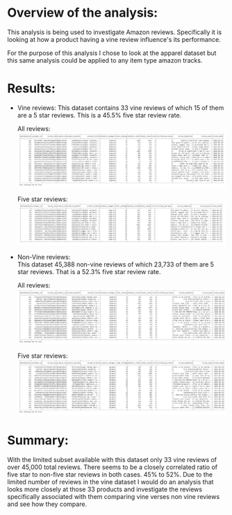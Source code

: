 # Overview of the analysis: 
This analysis is being used to investigate Amazon reviews. Specifically it is looking at how a product having a vine review influence's its performance.

For the purpose of this analysis I chose to look at the apparel dataset but this same analysis could be applied to any item type amazon tracks.

# Results:

- Vine reviews: 
    This dataset contains 33 vine reviews of which 15 of them are a 5 star reviews. This is a 45.5% five star review rate.

    All reviews:
    ![Vine_reviews](https://github.com/ethomas33/Amazon_Vine_Analysis/blob/997a149389b8ff992cd1ce4ca7ee2bb83ab63e59/Challenge/Vine_reviews.PNG)

    Five star reviews: 
    ![Vine_5star_reviews](https://github.com/ethomas33/Amazon_Vine_Analysis/blob/997a149389b8ff992cd1ce4ca7ee2bb83ab63e59/Challenge/Vine_5star_reviews.PNG)    
    
- Non-Vine reviews:    
    This dataset 45,388 non-vine reviews of which 23,733 of them are 5 star reviews. That is a 52.3% five star review rate.

    All reviews:
    ![NonVine_reviews](https://github.com/ethomas33/Amazon_Vine_Analysis/blob/997a149389b8ff992cd1ce4ca7ee2bb83ab63e59/Challenge/NonVine_reviews.PNG)

    Five star reviews: 
    ![NonVine_5star_reviews](https://github.com/ethomas33/Amazon_Vine_Analysis/blob/997a149389b8ff992cd1ce4ca7ee2bb83ab63e59/Challenge/NonVine_5star_reviews.PNG)   


# Summary: 

With the limited subset available with this dataset only 33 vine reviews of over 45,000 total reviews. There seems to be a closely correlated ratio of five star to non-five star reviews in both cases. 45% to 52%. Due to the limited number of reviews in the vine dataset I would do an analysis that looks more closely at those 33 products and investigate the reviews specifically associated with them comparing vine verses non vine reviews and see how they compare.